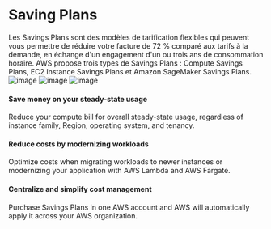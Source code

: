 # Saving Plans
Les Savings Plans sont des modèles de tarification flexibles qui peuvent vous permettre de réduire votre facture de 72 % comparé aux tarifs à la demande, en échange d'un engagement d'un ou trois ans de consommation horaire. AWS propose trois types de Savings Plans : Compute Savings Plans, EC2 Instance Savings Plans et Amazon SageMaker Savings Plans.
![image](https://user-images.githubusercontent.com/103506746/209928548-176942ee-5021-4e0e-94e0-404e6059db9b.png)
![image](https://user-images.githubusercontent.com/103506746/209928564-3f18db3d-8f5f-4faf-a08b-15226f1df766.png)
![image](https://user-images.githubusercontent.com/103506746/209928572-bf351752-ec5b-4979-8363-53ffcea8e621.png)
#### Save money on your steady-state usage
Reduce your compute bill for overall steady-state usage, regardless of instance family, Region, operating system, and tenancy.

#### Reduce costs by modernizing workloads
Optimize costs when migrating workloads to newer instances or modernizing your application with AWS Lambda and AWS Fargate.

#### Centralize and simplify cost management
Purchase Savings Plans in one AWS account and AWS will automatically apply it across your AWS organization.
